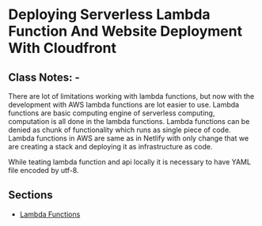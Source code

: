 # Deploying Serverless Lambda Function And Website Deployment With Cloudfront

## Class Notes: -

There are lot of limitations working with lambda functions, but now with the development with AWS lambda functions are lot easier to use. Lambda functions are basic computing engine of serverless computing, computation is all done in the lambda functions. Lambda functions can be denied as chunk of functionality which runs as single piece of code. Lambda functions in AWS are same as in Netlify with only change that we are creating a stack and deploying it as infrastructure as code.

While teating lambda function and api locally it is necessary to have YAML file encoded by utf-8.

## Sections

- [Lambda Functions](./step01_hello_lambda/Readme.md)
